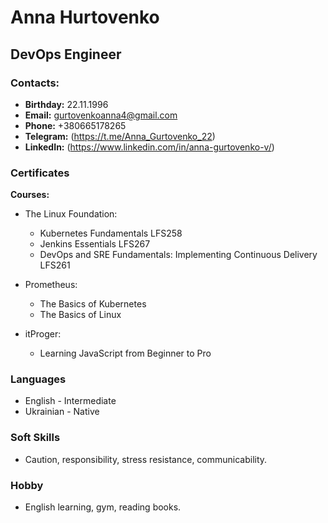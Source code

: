 # Anna Hurtovenko
## DevOps Engineer

### Contacts:
- **Birthday:** 22.11.1996
- **Email:** gurtovenkoanna4@gmail.com
- **Phone:** +380665178265
- **Telegram:** (https://t.me/Anna_Gurtovenko_22)
- **LinkedIn:** (https://www.linkedin.com/in/anna-gurtovenko-v/)

### Certificates

**Courses:**

- The Linux Foundation:
  - Kubernetes Fundamentals LFS258
  - Jenkins Essentials LFS267
  - DevOps and SRE Fundamentals: Implementing Continuous Delivery LFS261

- Prometheus:
  - The Basics of Kubernetes
  - The Basics of Linux

- itProger:
  - Learning JavaScript from Beginner to Pro

### Languages

- English - Intermediate
- Ukrainian - Native

### Soft Skills

- Caution, responsibility, stress resistance, communicability.

### Hobby

- English learning, gym, reading books.


